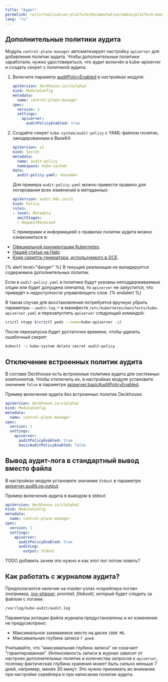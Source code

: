 ```yaml
---
title: "Аудит"
permalink: ru/virtualization-platform/documentation/admin/platform-management/contoler-plane-settings/auditing.html
lang: "ru"
---
```


## Дополнительные политики аудита

Модуль `control-plane-manager` автоматизирует настройку `apiserver` для добавления политик аудита. Чтобы дополнительные политики заработали, нужно удостовериться, что аудит включён в kube-apiserver и создать секрет с политикой аудита:

1. Включите параметр [auditPolicyEnabled](configuration.html#parameters-apiserver-auditpolicyenabled) в настройках модуля:

   ```yaml
   apiVersion: deckhouse.io/v1alpha1
   kind: ModuleConfig
   metadata:
     name: control-plane-manager
   spec:
     version: 1
     settings:
       apiserver:
         auditPolicyEnabled: true
   ```

1. Создайте секрет `kube-system/audit-policy` с YAML-файлом политик, закодированным в Base64:

   ```yaml
   apiVersion: v1
   kind: Secret
   metadata:
     name: audit-policy
     namespace: kube-system
   data:
     audit-policy.yaml: <base64>
   ```

   Для примера `audit-policy.yaml` можно привести правило для логирования всех изменений в метаданных:

   ```yaml
   apiVersion: audit.k8s.io/v1
   kind: Policy
   rules:
   - level: Metadata
     omitStages:
     - RequestReceived
   ```

   С примерами и информацией о правилах политик аудита можно ознакомиться в:

- [Официальной документации Kubernetes](https://kubernetes.io/docs/tasks/debug/debug-cluster/audit/#audit-policy).
- [Нашей статье на Habr](https://habr.com/ru/company/flant/blog/468679/).
- [Коде скрипта-генератора, используемого в GCE](https://github.com/kubernetes/kubernetes/blob/0ef45b4fcf7697ea94b96d1a2fe1d9bffb692f3a/cluster/gce/gci/configure-helper.sh#L722-L862).

{% alert level="danger" %}
В текущей реализации не валидируется содержимое дополнительных политик.

Если в `audit-policy.yaml` в политике будут указаны неподдерживаемые опции или будет допущена опечатка, то `apiserver` не запустится, что приведёт к недоступности управляющего слоя.
{% endalert %}

В таком случае для восстановления потребуется вручную убрать параметры `--audit-log-*` в манифесте `/etc/kubernetes/manifests/kube-apiserver.yaml` и перезапустить `apiserver` следующей командой:

```bash
crictl stopp $(crictl pods --name=kube-apiserver -q)
```

После перезапуска будет достаточно времени, чтобы удалить ошибочный секрет:

```bash
kubectl -n kube-system delete secret audit-policy
```

## Отключение встроенных политик аудита

В составе Deckhouse есть встроенные политики аудита для системных компонентов. Чтобы отключить их, в настройках модуля установите значение `false` в параметре [apiserver.basicAuditPolicyEnabled](configuration.html#parameters-apiserver-basicauditpolicyenabled).

Пример включения аудита без встроенных политик Deckhouse:

```yaml
apiVersion: deckhouse.io/v1alpha1
kind: ModuleConfig
metadata:
  name: control-plane-manager
spec:
  version: 1
  settings:
    apiserver:
      auditPolicyEnabled: true
      basicAuditPolicyEnabled: false
```

## Вывод аудит-лога в стандартный вывод вместо файла

В настройках модуля установите значение `Stdout` в параметре [apiserver.auditLog.output](configuration.html#parameters-apiserver-auditlog).

Пример включения аудита в выводом в stdout:

```yaml
apiVersion: deckhouse.io/v1alpha1
kind: ModuleConfig
metadata:
  name: control-plane-manager
spec:
  version: 1
  settings:
    apiserver:
      auditPolicyEnabled: true
      auditLog:
        output: Stdout
```

TODO добавить зачем это нужно и как этот лог потом ловить?

## Как работать с журналом аудита?

Предполагается наличие на master-узлах «скрейпера логов» *(например, [log-shipper](../460-log-shipper/cr.html#clusterloggingconfig), promtail, filebeat)*, который будет следить за файлом с логами:

```bash
/var/log/kube-audit/audit.log
```

Параметры ротации файла журнала предустановлены и их изменение не предусмотрено:

- Максимальное занимаемое место на диске `1000 МБ`.
- Максимальная глубина записи `7 дней`.

Учитывайте, что "максимальная глубина записи" не означает "гарантированная". Интенсивность записи в журнал зависит от настроек дополнительных политик и количества запросов к `apiserver`, поэтому фактическая глубина хранения может быть сильно меньше 7 дней, например, менее 30 минут. Это нужно принимать во внимание при настройке скрейпера и при написании политик аудита.
